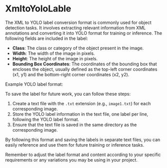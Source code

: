 # XmltoYoloLable

The XML to YOLO label conversion format is commonly used for object detection tasks. It involves extracting relevant information from XML annotations and converting it into YOLO format for training or inference. The following fields are included in the label:

- **Class**: The class or category of the object present in the image.
- **Width**: The width of the image in pixels.
- **Height**: The height of the image in pixels.
- **Bounding Box Coordinates**: The coordinates of the bounding box that encloses the object, usually defined as the top-left corner coordinates (x1, y1) and the bottom-right corner coordinates (x2, y2).

Example YOLO label format:


To save the label for future work, you can follow these steps:

1. Create a text file with the `.txt` extension (e.g., `image1.txt`) for each corresponding image.
2. Store the YOLO label information in the text file, one label per line, following the YOLO label format.
3. Ensure that the text file is saved in the same directory as the corresponding image.

By following this format and saving the labels in separate text files, you can easily reference and use them for future training or inference tasks.

Remember to adjust the label format and content according to your specific requirements or any variations you may be using in your project.
